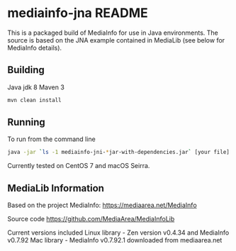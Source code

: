 # mediainfo-jna README

This is a packaged build of MediaInfo for use in Java environments. The source is based on the JNA example contained in MediaLib (see below for MediaInfo details).

## Building

Java jdk 8
Maven 3

```sh
mvn clean install
```
## Running

To run from the command line
```sh
java -jar `ls -1 mediainfo-jni-*jar-with-dependencies.jar` [your file]
```

Currently tested on CentOS 7 and macOS Seirra.

## MediaLib Information

Based on the project MediaInfo:
https://mediaarea.net/MediaInfo

Source code
https://github.com/MediaArea/MediaInfoLib

Current versions included
Linux library - Zen version v0.4.34 and MediaInfo v0.7.92
Mac library - MediaInfo v0.7.92.1 downloaded from mediaarea.net
